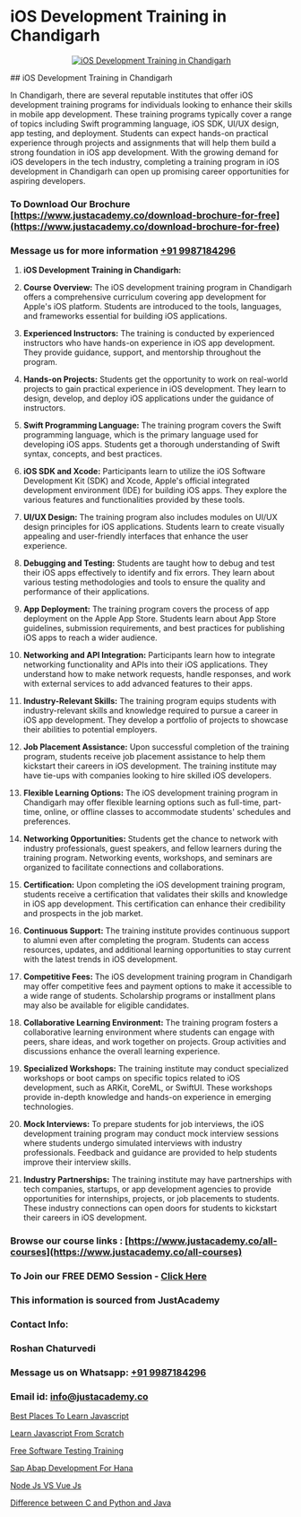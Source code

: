 # iOS Development Training in Chandigarh

<p align="center">
  <a href="https://justacademy.co/course-detail/ios-training">
    <img src="https://justacademy.co/storage2/course_image/1676636008_course_image.webp" alt="iOS Development Training in Chandigarh">
  </a>
</p>
## iOS Development Training in Chandigarh

In Chandigarh, there are several reputable institutes that offer iOS development training programs for individuals looking to enhance their skills in mobile app development. These training programs typically cover a range of topics including Swift programming language, iOS SDK, UI/UX design, app testing, and deployment. Students can expect hands-on practical experience through projects and assignments that will help them build a strong foundation in iOS app development. With the growing demand for iOS developers in the tech industry, completing a training program in iOS development in Chandigarh can open up promising career opportunities for aspiring developers.
### To Download Our Brochure [https://www.justacademy.co/download-brochure-for-free](https://www.justacademy.co/download-brochure-for-free)
### Message us for more information [+91 9987184296](https://api.whatsapp.com/send?phone=919987184296)
1) **iOS Development Training in Chandigarh:**

1) **Course Overview:** The iOS development training program in Chandigarh offers a comprehensive curriculum covering app development for Apple's iOS platform. Students are introduced to the tools, languages, and frameworks essential for building iOS applications.

2) **Experienced Instructors:** The training is conducted by experienced instructors who have hands-on experience in iOS app development. They provide guidance, support, and mentorship throughout the program.

3) **Hands-on Projects:** Students get the opportunity to work on real-world projects to gain practical experience in iOS development. They learn to design, develop, and deploy iOS applications under the guidance of instructors.

4) **Swift Programming Language:** The training program covers the Swift programming language, which is the primary language used for developing iOS apps. Students get a thorough understanding of Swift syntax, concepts, and best practices.

5) **iOS SDK and Xcode:** Participants learn to utilize the iOS Software Development Kit (SDK) and Xcode, Apple's official integrated development environment (IDE) for building iOS apps. They explore the various features and functionalities provided by these tools.

6) **UI/UX Design:** The training program also includes modules on UI/UX design principles for iOS applications. Students learn to create visually appealing and user-friendly interfaces that enhance the user experience.

7) **Debugging and Testing:** Students are taught how to debug and test their iOS apps effectively to identify and fix errors. They learn about various testing methodologies and tools to ensure the quality and performance of their applications.

8) **App Deployment:** The training program covers the process of app deployment on the Apple App Store. Students learn about App Store guidelines, submission requirements, and best practices for publishing iOS apps to reach a wider audience.

9) **Networking and API Integration:** Participants learn how to integrate networking functionality and APIs into their iOS applications. They understand how to make network requests, handle responses, and work with external services to add advanced features to their apps.

10) **Industry-Relevant Skills:** The training program equips students with industry-relevant skills and knowledge required to pursue a career in iOS app development. They develop a portfolio of projects to showcase their abilities to potential employers.

11) **Job Placement Assistance:** Upon successful completion of the training program, students receive job placement assistance to help them kickstart their careers in iOS development. The training institute may have tie-ups with companies looking to hire skilled iOS developers.

12) **Flexible Learning Options:** The iOS development training program in Chandigarh may offer flexible learning options such as full-time, part-time, online, or offline classes to accommodate students' schedules and preferences.

13) **Networking Opportunities:** Students get the chance to network with industry professionals, guest speakers, and fellow learners during the training program. Networking events, workshops, and seminars are organized to facilitate connections and collaborations.

14) **Certification:** Upon completing the iOS development training program, students receive a certification that validates their skills and knowledge in iOS app development. This certification can enhance their credibility and prospects in the job market.

15) **Continuous Support:** The training institute provides continuous support to alumni even after completing the program. Students can access resources, updates, and additional learning opportunities to stay current with the latest trends in iOS development.

16) **Competitive Fees:** The iOS development training program in Chandigarh may offer competitive fees and payment options to make it accessible to a wide range of students. Scholarship programs or installment plans may also be available for eligible candidates.

17) **Collaborative Learning Environment:** The training program fosters a collaborative learning environment where students can engage with peers, share ideas, and work together on projects. Group activities and discussions enhance the overall learning experience.

18) **Specialized Workshops:** The training institute may conduct specialized workshops or boot camps on specific topics related to iOS development, such as ARKit, CoreML, or SwiftUI. These workshops provide in-depth knowledge and hands-on experience in emerging technologies.

19) **Mock Interviews:** To prepare students for job interviews, the iOS development training program may conduct mock interview sessions where students undergo simulated interviews with industry professionals. Feedback and guidance are provided to help students improve their interview skills.

20) **Industry Partnerships:** The training institute may have partnerships with tech companies, startups, or app development agencies to provide opportunities for internships, projects, or job placements to students. These industry connections can open doors for students to kickstart their careers in iOS development.

### Browse our course links : [https://www.justacademy.co/all-courses](https://www.justacademy.co/all-courses) 
### To Join our FREE DEMO Session - [Click Here](https://www.justacademy.co/register-for-course-demo)


### This information is sourced from JustAcademy
### Contact Info:
### Roshan Chaturvedi
### Message us on Whatsapp: [+91 9987184296](https://api.whatsapp.com/send?phone=919987184296)
### Email id: [info@justacademy.co](mailto:info@justacademy.co)
                
[Best Places To Learn Javascript](https://www.linkedin.com/pulse/best-places-learn-javascript-justacademy-cupertino-4a8qc?trackingId=jjRUvRozOqcYkKBZoooDAg%3D%3D&lipi=urn%3Ali%3Apage%3Ad_flagship3_company_admin%3BnS5tGyG4QnikczaDjz%2F1LQ%3D%3D)

[Learn Javascript From Scratch](https://www.linkedin.com/pulse/learn-javascript-from-scratch-justacademy-boston-cszte?trackingId=ONNSY2%2F4eNLhnwlhx%2FGSyA%3D%3D&lipi=urn%3Ali%3Apage%3Ad_flagship3_company_admin%3BJZkpBKQJT0CqKHGVOkLUTQ%3D%3D)

[Free Software Testing Training](https://medium.com/@abhidnya.1068/free-software-testing-training-d018dbd8d618)

[Sap Abap Development For Hana](https://medium.com/@roneet705/sap-abap-development-for-hana-75c77596b434)

[Node Js VS Vue Js](https://justacademyin.github.io/justacademy/node-js-vs-vue-js)

[Difference between C and Python and Java](https://justacademyin.github.io/justacademy/difference-between-c-and-python-and-java)

